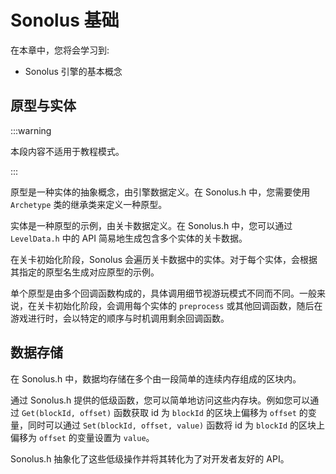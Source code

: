 # Sonolus 基础

在本章中，您将会学习到:

- Sonolus 引擎的基本概念

## 原型与实体

:::warning

本段内容不适用于教程模式。

:::

原型是一种实体的抽象概念，由引擎数据定义。在 Sonolus.h 中，您需要使用 `Archetype` 类的继承类来定义一种原型。

实体是一种原型的示例，由关卡数据定义。在 Sonolus.h 中，您可以通过 `LevelData.h` 中的 API 简易地生成包含多个实体的关卡数据。

在关卡初始化阶段，Sonolus 会遍历关卡数据中的实体。对于每个实体，会根据其指定的原型名生成对应原型的示例。

单个原型是由多个回调函数构成的，具体调用细节视游玩模式不同而不同。一般来说，在关卡初始化阶段，会调用每个实体的 `preprocess` 或其他回调函数，随后在游戏进行时，会以特定的顺序与时机调用剩余回调函数。

## 数据存储

在 Sonolus.h 中，数据均存储在多个由一段简单的连续内存组成的区块内。

通过 Sonolus.h 提供的低级函数，您可以简单地访问这些内存块。例如您可以通过 `Get(blockId, offset)` 函数获取 id 为 `blockId` 的区块上偏移为 `offset` 的变量，同时可以通过 `Set(blockId, offset, value)` 函数将 id 为 `blockId` 的区块上偏移为 `offset` 的变量设置为 `value`。

Sonolus.h 抽象化了这些低级操作并将其转化为了对开发者友好的 API。